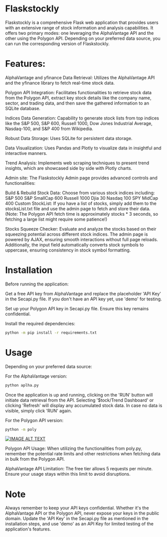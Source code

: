 # Flaskstockly

Flaskstockly is a comprehensive Flask web application that provides users with an extensive range of stock information and analysis capabilities. It offers two primary modes: one leveraging the AlphaVantage API and the other using the Polygon API. Depending on your preferred data source, you can run the corresponding version of Flaskstockly.

# Features:

AlphaVantage and yfinance Data Retrieval: Utilizes the AlphaVantage API and the yfinance library to fetch real-time stock data.

Polygon API Integration: Facilitates functionalities to retrieve stock data from the Polygon API, extract key stock details like the company name, sector, and trading data, and then save the gathered information to an SQLite database.

Indices Data Generation: Capability to generate stock lists from top indices like the S&P 500, S&P 600, Russell 1000, Dow Jones Industrial Average, Nasdaq-100, and S&P 400 from Wikipedia.

Robust Data Storage: Uses SQLite for persistent data storage.

Data Visualization: Uses Pandas and Plotly to visualize data in insightful and interactive manners.

Trend Analysis: Implements web scraping techniques to present trend insights, which are showcased side by side with Plotly charts.


Admin site:
The Flaskstockly Admin page provides advanced controls and functionalities:

Build & Rebuild Stock Data: Choose from various stock indices including:
S&P 500
S&P SmallCap 600
Russell 1000
Djia 30
Nasdaq 100
SPY MidCap 400
Custom StockList: If you have a list of stocks, simply add them to the 
stocksList.txt file and use the admin page to fetch and store their data. (Note: The Polygon API fetch time is approximately stocks * 3 seconds, so fetching a large list might require some patience!)

Stocks Squeeze Checker: Evaluate and analyze the stocks based on their squeezing potential across different stock indices.
The admin page is powered by AJAX, ensuring smooth interactions without full page reloads. Additionally, the input field automatically converts stock symbols to uppercase, ensuring consistency in stock symbol formatting.


# Installation

Before running the application:

Get a free API key from AlphaVantage and replace the placeholder 'API Key' in the Secapi.py file. If you don't have an API key yet, use 'demo' for testing.

Set up your Polygon API key in Secapi.py file. Ensure this key remains confidential.

Install the required dependencies:

```bash
python -m pip install -r requirements.txt
```

# Usage
Depending on your preferred data source:

For the AlphaVantage version:
```bash
python aplha.py
```
Once the application is up and running, clicking on the 'RUN' button will initiate data retrieval from the API. Selecting '$tock/Trend Dashboard' or clicking 'Refresh' will display any accumulated stock data. In case no data is visible, simply click 'RUN' again.

For the Polygon API version:
```bash
python -m poly
```

[![IMAGE ALT TEXT](screenshots/flaskstocklygif.gif)](https://www.youtube.com/watch?v=kdHpTkjBbBw "Experience the Power of FlaskStockly: The Ultimate Tool for Stock Analysis")

Polygon API Usage: When utilizing the functionalities from poly.py, remember the potential rate limits and other restrictions when fetching data in bulk from the Polygon API.

AlphaVantage API Limitation: The free tier allows 5 requests per minute. Ensure your usage stays within this limit to avoid disruptions.

# Note

Always remember to keep your API keys confidential. Whether it's the AlphaVantage API or the Polygon API, never expose your keys in the public domain. Update the 'API Key' in the Secapi.py file as mentioned in the installation steps, and use 'demo' as an API Key for limited testing of the application's features.